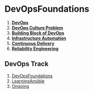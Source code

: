 # DevOpsFoundations
1. **[DevOps](https://github.com/rudyredhat/DevOpsFoundations/tree/main/CH01)**
2. **[DevOps Culture Problem](https://github.com/rudyredhat/DevOpsFoundations/tree/main/CH02)**
3. **[Building Block of DevOps](https://github.com/rudyredhat/DevOpsFoundations/tree/main/CH03)**
4. **[Infrastructure Automation](https://github.com/rudyredhat/DevOpsFoundations/tree/main/CH04)**
5. **[Continuous Delivery](https://github.com/rudyredhat/DevOpsFoundations/tree/main/CH05)**
6. **[Reliability Engineering](https://github.com/rudyredhat/DevOpsFoundations/tree/main/CH06)**

## DevOps Track
1. [DevOpsFoundations](https://github.com/rudyredhat/DevOpsFoundations)
2. [LearningAnsible](https://github.com/rudyredhat/LearningAnsible)
3. [Ongoing]()
